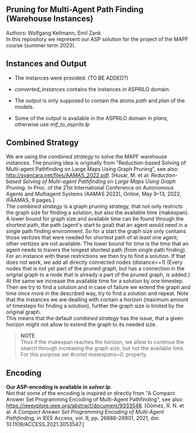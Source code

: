 ## Pruning for Multi-Agent Path Finding (Warehouse Instances)
Authors: Wolfgang Kellmann, Emil Zank  
In this repository we represent our ASP solution for the project of the MAPF course (summer term 2023).  

## Instances and Output

+ The instances were provided. (TO BE ADDED?)
+ *converted_instances* contains the instances in ASPRILO domain.

+ The output is only supposed  to contain the atoms *path* and *plan* of the models.
+ Some of the output is available in the ASPRILO domain in *plans*, otherwise use *mif_to_asprilo.lp*

## Combined Strategy
We are using the *combined strategy* to solve the MAPF warehouse instances. The pruning idea is originally from "Reduction-based Solving of Multi-agent Pathfinding on Large Maps Using Graph Pruning", see also: http://svancara.net/files/AAMAS_2022.pdf. [Husár, M. et al: *Reduction-based Solving of Multi-agent Pathfinding on Large Maps Using Graph Pruning.* In Proc. of the 21st International Conference on Autonomous Agents and Multiagent Systems (AAMAS 2022), Online, May 9–13, 2022, IFAAMAS, 9 pages.]  
The *combined strategy* is a graph pruning strategy, that not only restricts the graph size for finding a solution, but also the available time (makespan). A lower bound for graph size and available time can be found through the shortest path, the path (agent's start to goal) that an agent would need in a single path finding environment. So for a start the graph size only contains those vertizes that were needed for shortest path of at least one agent; other vertizes are not available. The lower bound for time is the time that an agent needs to travers the longest shortest path (from single path finding). For an instance with these restrictions we then try to find a solution. If that does not work, we add all directly connected nodes (distance==1) (Every nodes that is not yet part of the pruned graph, but has a connection in the orignal graph to a node that is already a part of the pruned graph, is added.) At the same we increase the available time for a solution by one timestep. Then we try to find a solution and in case of failure we extend the graph and time once more in the described way, try to find a solution and repeat. Note that the instances we are dealling with contain a *horizon* (maximum amount of timesteps for finding a solution), further the graph size is limited by the original graph.  
This means that the default *combined strategy* has the issue, that a given *horizon* might not allow to extend the graph to its needed size. 

> **NOTE**  
> Thus if the makespan reaches the *horizon*, we allow to continue the search through increasing the graph size, but not the available time. For this purpose set *\#const maxexpans=0.* properly.

## Encoding

**Our ASP-encoding is available in** ***solver.lp***.  
Not that some of the encoding is inspired or directly from "A Compact Answer Set Programming Encoding of Multi-Agent Pathfinding", see also: https://ieeexplore.ieee.org/abstract/document/9333548. [Gómez, R. N. 
et al: *A Compact Answer Set Programming Encoding of Multi-Agent Pathfinding,* in IEEE Access, vol. 9, pp. 26886-26901, 2021, doi: 10.1109/ACCESS.2021.3053547.]
